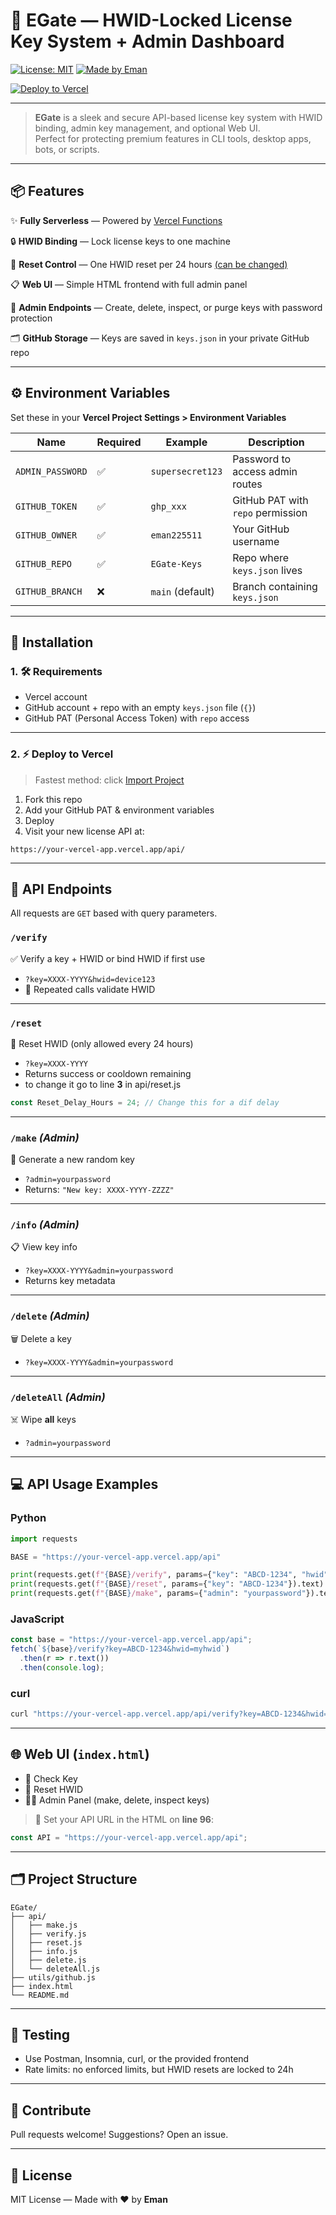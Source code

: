 # 🔐 EGate — HWID-Locked License Key System + Admin Dashboard

[![License: MIT](https://img.shields.io/badge/license-MIT-blue.svg)](LICENSE)
[![Made by Eman](https://img.shields.io/badge/MADE%20BY-EMAN-ff69b4.svg)](https://github.com/eman225511)


[![Deploy to Vercel](https://vercel.com/button)](https://vercel.com/import)


---

> **EGate** is a sleek and secure API-based license key system with HWID binding, admin key management, and optional Web UI.  
> Perfect for protecting premium features in CLI tools, desktop apps, bots, or scripts.

---

## 📦 Features

✨ **Fully Serverless** — Powered by [Vercel Functions](https://vercel.com/docs/functions)

🔒 **HWID Binding** — Lock license keys to one machine

🔁 **Reset Control** — One HWID reset per 24 hours [(can be changed)](https://github.com/eman225511/EGate#reset)

📋 **Web UI** — Simple HTML frontend with full admin panel

🧠 **Admin Endpoints** — Create, delete, inspect, or purge keys with password protection

🗂️ **GitHub Storage** — Keys are saved in `keys.json` in your private GitHub repo

---

## ⚙️ Environment Variables

Set these in your **Vercel Project Settings > Environment Variables**

| Name             | Required | Example                 | Description                             |
|------------------|----------|-------------------------|-----------------------------------------|
| `ADMIN_PASSWORD` | ✅       | `supersecret123`        | Password to access admin routes         |
| `GITHUB_TOKEN`   | ✅       | `ghp_xxx`               | GitHub PAT with `repo` permission       |
| `GITHUB_OWNER`   | ✅       | `eman225511`            | Your GitHub username                    |
| `GITHUB_REPO`    | ✅       | `EGate-Keys`            | Repo where `keys.json` lives            |
| `GITHUB_BRANCH`  | ❌       | `main` (default)        | Branch containing `keys.json`           |

---

## 🚀 Installation

### 1. 🛠️ Requirements

- Vercel account
- GitHub account + repo with an empty `keys.json` file (`{}`)
- GitHub PAT (Personal Access Token) with `repo` access

---

### 2. ⚡ Deploy to Vercel

> Fastest method: click [Import Project](https://vercel.com/import)

1. Fork this repo  
2. Add your GitHub PAT & environment variables  
3. Deploy  
4. Visit your new license API at:

```
https://your-vercel-app.vercel.app/api/
```

---

## 🔌 API Endpoints

All requests are `GET` based with query parameters.

### `/verify`

✅ Verify a key + HWID or bind HWID if first use  
- `?key=XXXX-YYYY&hwid=device123`  
- 🔁 Repeated calls validate HWID

---

### `/reset`

🔄 Reset HWID (only allowed every 24 hours)  
- `?key=XXXX-YYYY`  
- Returns success or cooldown remaining
- to change it go to line **3** in api/reset.js
```js
const Reset_Delay_Hours = 24; // Change this for a dif delay
```

---

### `/make` *(Admin)*

🔑 Generate a new random key  
- `?admin=yourpassword`  
- Returns: `"New key: XXXX-YYYY-ZZZZ"`

---

### `/info` *(Admin)*

📋 View key info  
- `?key=XXXX-YYYY&admin=yourpassword`  
- Returns key metadata

---

### `/delete` *(Admin)*

🗑️ Delete a key  
- `?key=XXXX-YYYY&admin=yourpassword`

---

### `/deleteAll` *(Admin)*

☠️ Wipe **all** keys  
- `?admin=yourpassword`

---

## 💻 API Usage Examples

### Python

```python
import requests

BASE = "https://your-vercel-app.vercel.app/api"

print(requests.get(f"{BASE}/verify", params={"key": "ABCD-1234", "hwid": "my-hwid"}).text)
print(requests.get(f"{BASE}/reset", params={"key": "ABCD-1234"}).text)
print(requests.get(f"{BASE}/make", params={"admin": "yourpassword"}).text)
```

### JavaScript

```js
const base = "https://your-vercel-app.vercel.app/api";
fetch(`${base}/verify?key=ABCD-1234&hwid=myhwid`)
  .then(r => r.text())
  .then(console.log);
```

### curl

```bash
curl "https://your-vercel-app.vercel.app/api/verify?key=ABCD-1234&hwid=myhwid"
```

---

## 🌐 Web UI (`index.html`)

- 🔐 Check Key
- 🔁 Reset HWID
- 🧑‍💼 Admin Panel (make, delete, inspect keys)

> 📌 Set your API URL in the HTML on **line 96**:
```js
const API = "https://your-vercel-app.vercel.app/api";
```

---

## 🗂️ Project Structure

```
EGate/
├── api/
│   ├── make.js
│   ├── verify.js
│   ├── reset.js
│   ├── info.js
│   ├── delete.js
│   └── deleteAll.js
├── utils/github.js
├── index.html
└── README.md
```

---

## 🧪 Testing

- Use Postman, Insomnia, curl, or the provided frontend  
- Rate limits: no enforced limits, but HWID resets are locked to 24h

---

## 🤝 Contribute

Pull requests welcome! Suggestions? Open an issue.

---

## 📄 License

MIT License — Made with ❤️ by **Eman**
